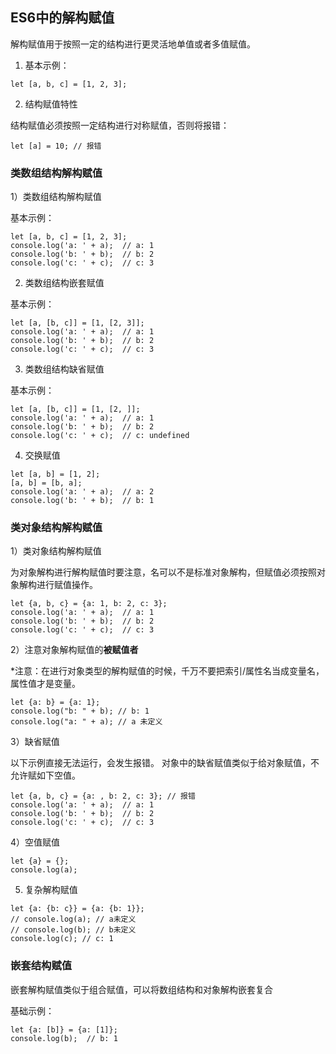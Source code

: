 ## ES6中的解构赋值

解构赋值用于按照一定的结构进行更灵活地单值或者多值赋值。

1) 基本示例：

```
let [a, b, c] = [1, 2, 3];
```

2) 结构赋值特性

结构赋值必须按照一定结构进行对称赋值，否则将报错：

```
let [a] = 10; // 报错
```

### 类数组结构解构赋值

1）类数组结构解构赋值

基本示例：
```
let [a, b, c] = [1, 2, 3];
console.log('a: ' + a);  // a: 1
console.log('b: ' + b);  // b: 2
console.log('c: ' + c);  // c: 3
```

2) 类数组结构嵌套赋值

基本示例：
```
let [a, [b, c]] = [1, [2, 3]];
console.log('a: ' + a);  // a: 1
console.log('b: ' + b);  // b: 2
console.log('c: ' + c);  // c: 3
```

3) 类数组结构缺省赋值

基本示例：
```
let [a, [b, c]] = [1, [2, ]];
console.log('a: ' + a);  // a: 1
console.log('b: ' + b);  // b: 2
console.log('c: ' + c);  // c: undefined
```

4) 交换赋值

```
let [a, b] = [1, 2];
[a, b] = [b, a];
console.log('a: ' + a);  // a: 2
console.log('b: ' + b);  // b: 1
```

### 类对象结构解构赋值

1）类对象结构解构赋值

为对象解构进行解构赋值时要注意，名可以不是标准对象解构，但赋值必须按照对象解构进行赋值操作。

```
let {a, b, c} = {a: 1, b: 2, c: 3};
console.log('a: ' + a);  // a: 1
console.log('b: ' + b);  // b: 2
console.log('c: ' + c);  // c: 3
```

2）注意对象解构赋值的**被赋值者**

*注意：在进行对象类型的解构赋值的时候，千万不要把索引/属性名当成变量名，属性值才是变量。

```
let {a: b} = {a: 1};
console.log("b: " + b); // b: 1
console.log("a: " + a); // a 未定义
```

3）缺省赋值

以下示例直接无法运行，会发生报错。
对象中的缺省赋值类似于给对象赋值，不允许赋如下空值。

```
let {a, b, c} = {a: , b: 2, c: 3}; // 报错
console.log('a: ' + a);  // a: 1
console.log('b: ' + b);  // b: 2
console.log('c: ' + c);  // c: 3
```

4）空值赋值

```
let {a} = {};
console.log(a);
```

5) 复杂解构赋值

```
let {a: {b: c}} = {a: {b: 1}};
// console.log(a); // a未定义
// console.log(b); // b未定义
console.log(c); // c: 1
```

### 嵌套结构赋值

嵌套解构赋值类似于组合赋值，可以将数组结构和对象解构嵌套复合

基础示例：

```
let {a: [b]} = {a: [1]};
console.log(b);  // b: 1
```

